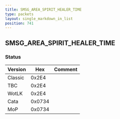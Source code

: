```yaml
---
title: SMSG_AREA_SPIRIT_HEALER_TIME
type: packets
layout: single_markdown_in_list
position: 741
---
```


## SMSG_AREA_SPIRIT_HEALER_TIME

### Status

Version    | Hex        | Comment
---------- | ---------- | ---------- 
Classic    | 0x2E4      | 
TBC        | 0x2E4      | 
WotLK      | 0x2E4      | 
Cata       | 0x0734     | 
MoP        | 0x0734     | 